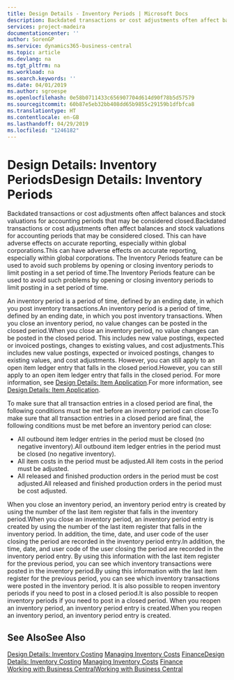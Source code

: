 ```yaml
---
title: Design Details - Inventory Periods | Microsoft Docs
description: Backdated transactions or cost adjustments often affect balances and stock valuations for accounting periods that may be considered closed. This can have adverse effects on accurate reporting, especially within global corporations. The Inventory Periods feature can be used to avoid such problems by opening or closing inventory periods to limit posting in a set period of time.
services: project-madeira
documentationcenter: ''
author: SorenGP
ms.service: dynamics365-business-central
ms.topic: article
ms.devlang: na
ms.tgt_pltfrm: na
ms.workload: na
ms.search.keywords: ''
ms.date: 04/01/2019
ms.author: sgroespe
ms.openlocfilehash: 0e58b0711433c656907704d614d90f78b5d57579
ms.sourcegitcommit: 60b87e5eb32bb408dd65b9855c29159b1dfbfca8
ms.translationtype: HT
ms.contentlocale: en-GB
ms.lasthandoff: 04/29/2019
ms.locfileid: "1246182"
---
```

# <a name="design-details-inventory-periods"></a><span data-ttu-id="203aa-105">Design Details: Inventory Periods</span><span class="sxs-lookup"><span data-stu-id="203aa-105">Design Details: Inventory Periods</span></span>
<span data-ttu-id="203aa-106">Backdated transactions or cost adjustments often affect balances and stock valuations for accounting periods that may be considered closed.</span><span class="sxs-lookup"><span data-stu-id="203aa-106">Backdated transactions or cost adjustments often affect balances and stock valuations for accounting periods that may be considered closed.</span></span> <span data-ttu-id="203aa-107">This can have adverse effects on accurate reporting, especially within global corporations.</span><span class="sxs-lookup"><span data-stu-id="203aa-107">This can have adverse effects on accurate reporting, especially within global corporations.</span></span> <span data-ttu-id="203aa-108">The Inventory Periods feature can be used to avoid such problems by opening or closing inventory periods to limit posting in a set period of time.</span><span class="sxs-lookup"><span data-stu-id="203aa-108">The Inventory Periods feature can be used to avoid such problems by opening or closing inventory periods to limit posting in a set period of time.</span></span>  

 <span data-ttu-id="203aa-109">An inventory period is a period of time, defined by an ending date, in which you post inventory transactions.</span><span class="sxs-lookup"><span data-stu-id="203aa-109">An inventory period is a period of time, defined by an ending date, in which you post inventory transactions.</span></span> <span data-ttu-id="203aa-110">When you close an inventory period, no value changes can be posted in the closed period.</span><span class="sxs-lookup"><span data-stu-id="203aa-110">When you close an inventory period, no value changes can be posted in the closed period.</span></span> <span data-ttu-id="203aa-111">This includes new value postings, expected or invoiced postings, changes to existing values, and cost adjustments.</span><span class="sxs-lookup"><span data-stu-id="203aa-111">This includes new value postings, expected or invoiced postings, changes to existing values, and cost adjustments.</span></span> <span data-ttu-id="203aa-112">However, you can still apply to an open item ledger entry that falls in the closed period.</span><span class="sxs-lookup"><span data-stu-id="203aa-112">However, you can still apply to an open item ledger entry that falls in the closed period.</span></span> <span data-ttu-id="203aa-113">For more information, see [Design Details: Item Application](design-details-item-application.md).</span><span class="sxs-lookup"><span data-stu-id="203aa-113">For more information, see [Design Details: Item Application](design-details-item-application.md).</span></span>  

 <span data-ttu-id="203aa-114">To make sure that all transaction entries in a closed period are final, the following conditions must be met before an inventory period can close:</span><span class="sxs-lookup"><span data-stu-id="203aa-114">To make sure that all transaction entries in a closed period are final, the following conditions must be met before an inventory period can close:</span></span>  

-   <span data-ttu-id="203aa-115">All outbound item ledger entries in the period must be closed (no negative inventory).</span><span class="sxs-lookup"><span data-stu-id="203aa-115">All outbound item ledger entries in the period must be closed (no negative inventory).</span></span>  
-   <span data-ttu-id="203aa-116">All item costs in the period must be adjusted.</span><span class="sxs-lookup"><span data-stu-id="203aa-116">All item costs in the period must be adjusted.</span></span>  
-   <span data-ttu-id="203aa-117">All released and finished production orders in the period must be cost adjusted.</span><span class="sxs-lookup"><span data-stu-id="203aa-117">All released and finished production orders in the period must be cost adjusted.</span></span>  

 <span data-ttu-id="203aa-118">When you close an inventory period, an inventory period entry is created by using the number of the last item register that falls in the inventory period.</span><span class="sxs-lookup"><span data-stu-id="203aa-118">When you close an inventory period, an inventory period entry is created by using the number of the last item register that falls in the inventory period.</span></span> <span data-ttu-id="203aa-119">In addition, the time, date, and user code of the user closing the period are recorded in the inventory period entry.</span><span class="sxs-lookup"><span data-stu-id="203aa-119">In addition, the time, date, and user code of the user closing the period are recorded in the inventory period entry.</span></span> <span data-ttu-id="203aa-120">By using this information with the last item register for the previous period, you can see which inventory transactions were posted in the inventory period.</span><span class="sxs-lookup"><span data-stu-id="203aa-120">By using this information with the last item register for the previous period, you can see which inventory transactions were posted in the inventory period.</span></span> <span data-ttu-id="203aa-121">It is also possible to reopen inventory periods if you need to post in a closed period.</span><span class="sxs-lookup"><span data-stu-id="203aa-121">It is also possible to reopen inventory periods if you need to post in a closed period.</span></span> <span data-ttu-id="203aa-122">When you reopen an inventory period, an inventory period entry is created.</span><span class="sxs-lookup"><span data-stu-id="203aa-122">When you reopen an inventory period, an inventory period entry is created.</span></span>  

## <a name="see-also"></a><span data-ttu-id="203aa-123">See Also</span><span class="sxs-lookup"><span data-stu-id="203aa-123">See Also</span></span>  
 <span data-ttu-id="203aa-124">[Design Details: Inventory Costing](design-details-inventory-costing.md) [Managing Inventory Costs](finance-manage-inventory-costs.md) [Finance](finance.md)</span><span class="sxs-lookup"><span data-stu-id="203aa-124">[Design Details: Inventory Costing](design-details-inventory-costing.md) [Managing Inventory Costs](finance-manage-inventory-costs.md) [Finance](finance.md)</span></span>  
 [<span data-ttu-id="203aa-125">Working with Business Central</span><span class="sxs-lookup"><span data-stu-id="203aa-125">Working with Business Central</span></span>](ui-work-product.md)
